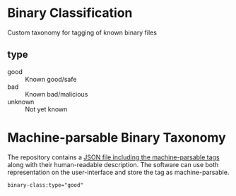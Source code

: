 # Binary Classification

Custom taxonomy for tagging of known binary files

## type

<dl>
<dt>good</dt>
<dd>Known good/safe</dd>
<dt>bad</dt>
<dd>Known bad/malicious<dd>
<dt>unknown</dt>
<dd>Not yet known</dd>
</dl>

# Machine-parsable Binary Taxonomy

The repository contains a [JSON file including the machine-parsable tags](machinetag.json)
along with their human-readable description. The software can use both
representation on the user-interface and store the tag as machine-parsable.

~~~~
binary-class:type="good"
~~~~

